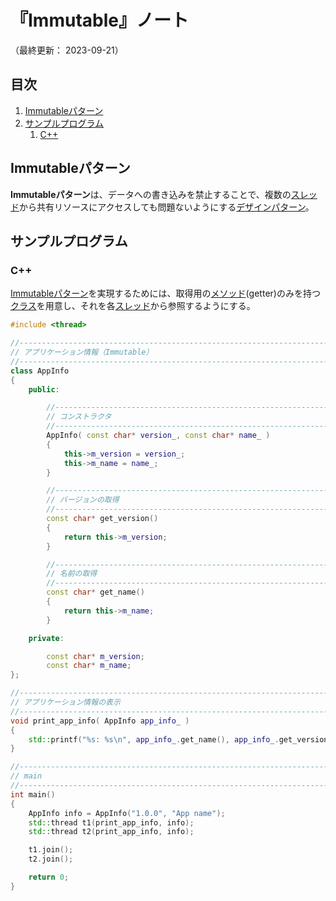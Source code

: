 # 『Immutable』ノート

（最終更新： 2023-09-21）


## 目次

1. [Immutableパターン](#immutableパターン)
1. [サンプルプログラム](#サンプルプログラム)
	1. [C++](#c)


## Immutableパターン

**Immutableパターン**は、データへの書き込みを禁止することで、複数の[スレッド](../../../../../computer/software/_/chapters/operating_system.md#スレッド)から共有リソースにアクセスしても問題ないようにする[デザインパターン](../../../_/chapters/design_pattern.md#デザインパターン)。


## サンプルプログラム

### C++

[Immutableパターン](#immutableパターン)を実現するためには、取得用の[メソッド](../../../../../programming/_/chapters/object_oriented.md#メソッド)(getter)のみを持つ[クラス](../../../../../programming/_/chapters/object_oriented.md#クラス)を用意し、それを各[スレッド](../../../../../computer/software/_/chapters/operating_system.md#スレッド)から参照するようにする。

```cpp
#include <thread>

//------------------------------------------------------------------------------
// アプリケーション情報（Immutable）
//------------------------------------------------------------------------------
class AppInfo
{
    public:

        //----------------------------------------------------------------------
        // コンストラクタ
        //----------------------------------------------------------------------
        AppInfo( const char* version_, const char* name_ )
        {
            this->m_version = version_;
            this->m_name = name_;
        }

        //----------------------------------------------------------------------
        // バージョンの取得
        //----------------------------------------------------------------------
        const char* get_version()
        {
            return this->m_version;
        }

        //----------------------------------------------------------------------
        // 名前の取得
        //----------------------------------------------------------------------
        const char* get_name()
        {
            return this->m_name;
        }

    private:

        const char* m_version;
        const char* m_name;
};

//------------------------------------------------------------------------------
// アプリケーション情報の表示
//------------------------------------------------------------------------------
void print_app_info( AppInfo app_info_ )
{
    std::printf("%s: %s\n", app_info_.get_name(), app_info_.get_version());
}

//------------------------------------------------------------------------------
// main
//------------------------------------------------------------------------------
int main()
{
    AppInfo info = AppInfo("1.0.0", "App name");
    std::thread t1(print_app_info, info);
    std::thread t2(print_app_info, info);

    t1.join();
    t2.join();

    return 0;
}
```
